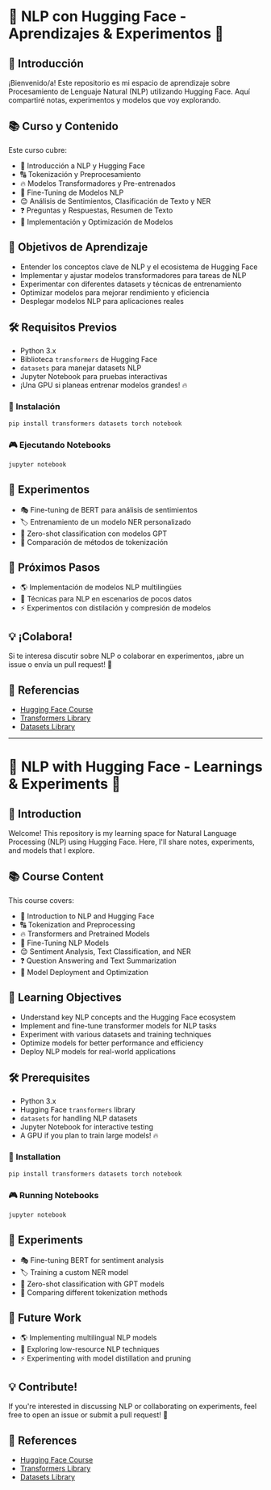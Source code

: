 # 🧠 NLP con Hugging Face - Aprendizajes & Experimentos 🚀

## 🌟 Introducción

¡Bienvenido/a! Este repositorio es mi espacio de aprendizaje sobre Procesamiento de Lenguaje Natural (NLP) utilizando Hugging Face. Aquí compartiré notas, experimentos y modelos que voy explorando.

## 📚 Curso y Contenido

Este curso cubre:

- 🤖 Introducción a NLP y Hugging Face
- 🔠 Tokenización y Preprocesamiento
- 🔥 Modelos Transformadores y Pre-entrenados
- 🎯 Fine-Tuning de Modelos NLP
- 😊 Análisis de Sentimientos, Clasificación de Texto y NER
- ❓ Preguntas y Respuestas, Resumen de Texto
- 🚀 Implementación y Optimización de Modelos

## 🎯 Objetivos de Aprendizaje

- Entender los conceptos clave de NLP y el ecosistema de Hugging Face
- Implementar y ajustar modelos transformadores para tareas de NLP
- Experimentar con diferentes datasets y técnicas de entrenamiento
- Optimizar modelos para mejorar rendimiento y eficiencia
- Desplegar modelos NLP para aplicaciones reales

## 🛠 Requisitos Previos

- Python 3.x
- Biblioteca `transformers` de Hugging Face
- `datasets` para manejar datasets NLP
- Jupyter Notebook para pruebas interactivas
- ¡Una GPU si planeas entrenar modelos grandes! 🔥

### 🔧 Instalación

```bash
pip install transformers datasets torch notebook
```

### 🎮 Ejecutando Notebooks

```bash
jupyter notebook
```

## 🧪 Experimentos

- 🎭 Fine-tuning de BERT para análisis de sentimientos
- 🏷️ Entrenamiento de un modelo NER personalizado
- 🎯 Zero-shot classification con modelos GPT
- 🔄 Comparación de métodos de tokenización

## 🔮 Próximos Pasos

- 🌎 Implementación de modelos NLP multilingües
- 🤏 Técnicas para NLP en escenarios de pocos datos
- ⚡ Experimentos con distilación y compresión de modelos

## 💡 ¡Colabora!

Si te interesa discutir sobre NLP o colaborar en experimentos, ¡abre un issue o envía un pull request! 🚀

## 📌 Referencias

- [Hugging Face Course](https://huggingface.co/course/)
- [Transformers Library](https://huggingface.co/docs/transformers/)
- [Datasets Library](https://huggingface.co/docs/datasets/)

---

# 🧠 NLP with Hugging Face - Learnings & Experiments 🚀

## 🌟 Introduction

Welcome! This repository is my learning space for Natural Language Processing (NLP) using Hugging Face. Here, I'll share notes, experiments, and models that I explore.

## 📚 Course Content

This course covers:

- 🤖 Introduction to NLP and Hugging Face
- 🔠 Tokenization and Preprocessing
- 🔥 Transformers and Pretrained Models
- 🎯 Fine-Tuning NLP Models
- 😊 Sentiment Analysis, Text Classification, and NER
- ❓ Question Answering and Text Summarization
- 🚀 Model Deployment and Optimization

## 🎯 Learning Objectives

- Understand key NLP concepts and the Hugging Face ecosystem
- Implement and fine-tune transformer models for NLP tasks
- Experiment with various datasets and training techniques
- Optimize models for better performance and efficiency
- Deploy NLP models for real-world applications

## 🛠 Prerequisites

- Python 3.x
- Hugging Face `transformers` library
- `datasets` for handling NLP datasets
- Jupyter Notebook for interactive testing
- A GPU if you plan to train large models! 🔥

### 🔧 Installation

```bash
pip install transformers datasets torch notebook
```

### 🎮 Running Notebooks

```bash
jupyter notebook
```

## 🧪 Experiments

- 🎭 Fine-tuning BERT for sentiment analysis
- 🏷️ Training a custom NER model
- 🎯 Zero-shot classification with GPT models
- 🔄 Comparing different tokenization methods

## 🔮 Future Work

- 🌎 Implementing multilingual NLP models
- 🤏 Exploring low-resource NLP techniques
- ⚡ Experimenting with model distillation and pruning

## 💡 Contribute!

If you're interested in discussing NLP or collaborating on experiments, feel free to open an issue or submit a pull request! 🚀

## 📌 References

- [Hugging Face Course](https://huggingface.co/course/)
- [Transformers Library](https://huggingface.co/docs/transformers/)
- [Datasets Library](https://huggingface.co/docs/datasets/)

